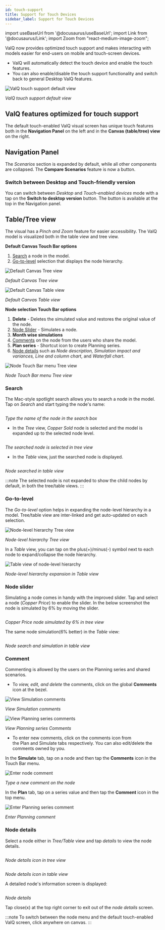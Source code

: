 ```yaml
---
id: touch-support
title: Support for Touch Devices
sidebar_label: Support for Touch Devices
---
```

import useBaseUrl from '@docusaurus/useBaseUrl';
import Link from '@docusaurus/Link';
import Zoom from "react-medium-image-zoom";

ValQ now provides optimized touch support and makes interacting with models easier for end-users on mobile and touch-screen devices.

* ValQ will automatically detect the touch device and enable the touch features.
* You can also enable/disable the touch support functionality and switch back to general Desktop ValQ features.

<div style={{ textAlign: "center" }}>
  <Zoom>
    <img alt="ValQ touch support default view" src={useBaseUrl("/doc-images/simulate_tab/touch-support/default-valq-view.png")} />
  </Zoom>
</div>

*ValQ touch support default view*


## ValQ features optimized for touch support

The default touch-enabled ValQ visual screen has unique touch features both in the **Navigation Panel** on the left and in the **Canvas (table/tree) view** on the right.

## **Navigation Panel**

The *Scenarios* section is expanded by default, while all other components are collapsed. The **Compare Scenarios** feature is now a button.

### Switch between Desktop and Touch-friendly version

You can switch between *Desktop* and *Touch-enabled devices* mode with a tap on the **Switch to desktop version** button. The button is available at the top in the Navigation panel.

<!--
### Compare Scenarios
Tap *Compare Scenarios* to select and compare multiple scenarios.

<div style={{ textAlign: "center" }}>
  <Zoom>
    <img alt="Select the scenarios to compare" src={useBaseUrl("/doc-images/simulate_tab/touch-support/compare-scenarios.png")} />
  </Zoom>
</div>

*Select the scenarios to compare*

<div style={{ textAlign: "center" }}>
  <Zoom>
    <img alt="Scenarios comparison result" src={useBaseUrl("/doc-images/simulate_tab/touch-support/compare-scenarios-result.png")} />
  </Zoom>
</div>

*Scenarios comparison result*

A *Summary* of the comparison, the *KPIs*, and the *Key inputs* affecting the scenarios are displayed. Tap **Download to Excel** to get comparison result in an xml tabular format for better analysis.
-->
## Table/Tree view

The visual has a *Pinch and Zoom* feature for easier accessibility. The ValQ model is visualized both in the table view and tree view.

 **Default Canvas Touch Bar options**

1. [Search](#search) a node in the model.
1. [Go-to-level](#go-to-level) selection that displays the node hierarchy.

 <div style={{ float: "center" }}>
  <Zoom>
    <img alt="Default Canvas Tree view" src={useBaseUrl("/doc-images/simulate_tab/touch-support/default-tree-view.png")}/>
  </Zoom>
 </div>

 *Default Canvas Tree view*

 <div style={{ float: "center" }}>
  <Zoom>
    <img alt="Default Canvas Table view" src={useBaseUrl("/doc-images/simulate_tab/touch-support/default-table-view.png")}/>
  </Zoom>
 </div>

 *Default Canvas Table view*
   
 **Node selection Touch Bar options**

1. **Delete** - Deletes the simulated value and restores the original value of the node.
1. [Node Slider](#node-slider) - Simulates a node.
1. **Month wise simulations**
1. [Comments](#comment) on the node from the users who share the model.
1. **Plan series** - Shortcut icon to create Planning series.
1. [Node details](#node-details) such as *Node description, Simulation impact and variances, Line and column chart*, and *Waterfall chart*.

 <div style={{ float: "center" }}>
  <Zoom>
    <img alt="Node Touch Bar menu Tree view" src={useBaseUrl("/doc-images/simulate_tab/touch-support/node-tree-view.png")}/>
  </Zoom>
 </div>

 *Node Touch Bar menu Tree view*

### Search

The Mac-style spotlight search allows you to search a node in the model. Tap on *Search* and start typing the node's name:

<div style={{ textAlign: "center" }}>
  <Zoom>
    <img alt="" src={useBaseUrl("/doc-images/simulate_tab/touch-support/search-mac-spotlight.png")} />
  </Zoom>
</div>

*Type the name of the node in the search box*

* In the *Tree* view, *Copper Sold* node is selected and the model is expanded up to the selected node level.

<div style={{ textAlign: "center" }}>
  <Zoom>
    <img alt="" src={useBaseUrl("/doc-images/simulate_tab/touch-support/node-selected-tree-view.png")} />
  </Zoom>
</div>

*The searched node is selected in tree view*

* In the *Table* view, just the searched node is displayed.

<div style={{ textAlign: "center" }}>
  <Zoom>
    <img alt="" src={useBaseUrl("/doc-images/simulate_tab/touch-support/node-selected-table-view.png")} />
  </Zoom>
</div>

*Node searched in table view*

:::note
The selected node is not expanded to show the child nodes by default, in both the tree/table views.
:::

### Go-to-level

The *Go-to-level* option helps in expanding the node-level hierarchy in a model.
Tree/table view are inter-linked and get auto-updated on each selection.

<div style={{ textAlign: "center" }}>
  <Zoom>
    <img alt="Node-level hierarchy Tree view" src={useBaseUrl("/doc-images/simulate_tab/touch-support/node-go-to-level.png")} />
  </Zoom>
</div>

*Node-level hierarchy Tree view*

In a *Table* view, you can tap on the plus(+)/minus(-) symbol next to each node to expand/collapse the node hierarchy.

<div style={{ textAlign: "center" }}>
  <Zoom>
    <img alt="Table view of node-level hierarchy" src={useBaseUrl("/doc-images/simulate_tab/touch-support/go-to-level-table-view.png")} />
  </Zoom>
</div>

*Node-level hierarchy expansion in Table view*

### Node slider

Simulating a node comes in handy with the improved slider.
Tap and select a node (*Copper Price*) to enable the slider. In the below screenshot the node is simulated by 6% by moving the slider.

<div style={{ textAlign: "center" }}>
  <Zoom>
    <img alt="" src={useBaseUrl("/doc-images/simulate_tab/touch-support/node-slidebar.png")} />
  </Zoom>
</div>

*Copper Price node simulated by 6% in tree view*

The same node simulation(6% better) in the *Table* view:

<div style={{ textAlign: "center" }}>
  <Zoom>
    <img alt="" src={useBaseUrl("/doc-images/simulate_tab/touch-support/node-simulation-table-view.png")} />
  </Zoom>
</div>

*Node search and simulation in table view*

### Comment

Commenting is allowed by the users on the Planning series and shared scenarios.
- To *view, edit, and delete* the comments, click on the global **Comments** icon at the bezel.

<div style={{ textAlign: "center" }}>
  <Zoom>
    <img alt="View Simulation comments" src={useBaseUrl("/doc-images/simulate_tab/touch-support/view-simulation-comments.png")} />
  </Zoom>
</div>

*View Simulation comments*

<div style={{ textAlign: "center" }}>
  <Zoom>
    <img alt="View Planning series comments" src={useBaseUrl("/doc-images/simulate_tab/touch-support/view-planning-comments.png")} />
  </Zoom>
</div>

*View Planning series Comments*

- To enter new comments, click on the comments icon from the Plan and Simulate tabs respectively.
You can also edit/delete the comments owned by you.

In the **Simulate** tab, tap on a node and then tap the **Comments** icon in the Touch Bar menu.

<div style={{ textAlign: "center" }}>
  <Zoom>
    <img alt="Enter node comment" src={useBaseUrl("/doc-images/simulate_tab/touch-support/enter-node-comment.png")} />
  </Zoom>
</div>

*Type a new comment on the node*

In the **Plan** tab, tap on a series value and then tap the **Comment** icon in the top menu.

<div style={{ textAlign: "center" }}>
  <Zoom>
    <img alt="Enter Planning series comment" src={useBaseUrl("/doc-images/simulate_tab/touch-support/enter-planning-comment.png")} />
  </Zoom>
</div>

*Enter Planning comment*

### Node details

Select a node either in *Tree/Table* view and tap *details* to view the node details.

<div style={{ textAlign: "center" }}>
  <Zoom>
    <img alt="" src={useBaseUrl("/doc-images/simulate_tab/touch-support/node-details-icon-tree.png")} />
  </Zoom>
</div>

*Node details icon in tree view*

<div style={{ textAlign: "center" }}>
  <Zoom>
    <img alt="" src={useBaseUrl("/doc-images/simulate_tab/touch-support/node-details-icon-table.png")} />
  </Zoom>
</div>

*Node details icon in table view*

A detailed node's information screen is displayed:

<div style={{ textAlign: "center" }}>
  <Zoom>
    <img alt="" src={useBaseUrl("/doc-images/simulate_tab/touch-support/node-details.png")} />
  </Zoom>
</div>

*Node details*

Tap close(x) at the top right corner to exit out of the *node details* screen.

:::note
To switch between the node menu and the default touch-enabled ValQ screen, click anywhere on canvas.
:::
